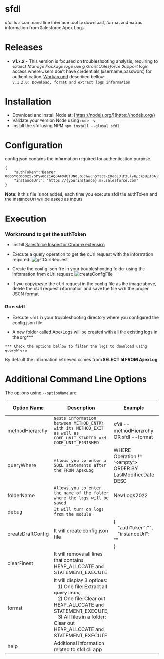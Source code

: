 # sfdl
sfdl is a command line interface tool to download, format and extract information from Salesforce Apex Logs

# Releases
- **v1.x.x** - This version is focused on troubleshooting analysis, requiring to extract <em>Manage Package logs using Grant Salesforce Support</em> login access where Users don't have credentials (username/password) for authentication. [Workaround](#workaround-to-get-theauthToken) described bellow.<br/>
```v.1.2.0: Download, format and extract logs information``` 
 
# Installation

- Download and Install Node at: [https://nodejs.org/](https://nodejs.org/) 
- Validate your version Node using `node -v`
- Install the sfdl using NPM
	`npm install --global sfdl`

# Configuration

config.json contains the information required for authentication purpose.
```
{
	"authToken":"Bearer 00D5Y000002SvGP\u0021AQoAQOdUfUNO.GcJhucnSTtEtkE0d0jJlF3LlyUpJk3UzJ8AjfxDK_I_17.0q5ZnBoIeZDhV1uODluA5RLRNbCMEqWrb.vWS"
	"instanceUrl": "https://{yourinstance}.my.salesforce.com"
}
```
**Note:** If this file is not added, each time you execute sfdl the authToken and the instanceUrl will be asked as inputs


# Execution

  

### Workaround to get the authToken

  

- Install [Salesforce Inspector Chrome extension](https://chrome.google.com/webstore/detail/salesforce-inspector/aodjmnfhjibkcdimpodiifdjnnncaafh)

- Execute a query operation to get the cUrl request with the information required: ![getCurlRequest](https://mindful-unicorn-vro2dw-dev-ed--c.documentforce.com/sfc/dist/version/renditionDownload?rendition=ORIGINAL_Png&versionId=0685w00000OgnHN&operationContext=DELIVERY&contentId=05T5w00001MhpVv&page=0&d=/a/5w000000oHaB/uxDSW7RcSEK4D5W6mFJUs8ZbVRs8n791TFyOZ6B4iKw&oid=00D5w000004ChOL&dpt=null&viewId=)

  

- Create the config.json file in your troubleshooting folder using the information from cUrl request: ![createConfigFile](https://mindful-unicorn-vro2dw-dev-ed--c.documentforce.com/sfc/dist/version/renditionDownload?rendition=ORIGINAL_Png&versionId=0685w00000OgnHI&operationContext=DELIVERY&contentId=05T5w00001MhpVq&page=0&d=/a/5w000000oHaa/f197EyKd2DJb_zvvXLcKedackgpnEsjdY3VR5GetCFU&oid=00D5w000004ChOL&dpt=null&viewId=)

- If you copy/paste the cUrl request in the config file as the image above, delete the cUrl request information and save the file with the proper JSON format

### Run sfdl

- Execute `sfdl` in your troubleshooting directory where you configured the config.json file

- A new folder called ApexLogs will be created with all the existing logs in the org***

  

`*** Check the options bellow to filter the logs to download using queryWhere`

  

By default the information retrieved comes from **SELECT Id FROM ApexLog**

# Additional Command Line Options
The options using `--optionName` are:

| Option Name     |Description                   |Example                |Default value |
|----------------|-------------------------------|-----------------------|---------|
|methodHierarchy|`Nests information between METHOD_ENTRY with its METHOD_EXIT as well as CODE_UNIT_STARTED and CODE_UNIT_FINISHED`| sfdl --methodHierarchy OR sfdl --format |
| queryWhere   |`Allows you to enter a SOQL statements after the FROM ApexLog` |WHERE Operation != '<empty'> ORDER BY LastModifiedDate DESC|
|folderName          |`Allows you to enter the name of the folder where the logs will be saved` |NewLogs2022            | ApexLog
| debug | `It will turn on logs from the module` | 
|createDraftConfig|It will create config.json file|{<br/>&nbsp;&nbsp;&nbsp;"authToken":"",<br/>&nbsp;&nbsp;&nbsp;"instanceUrl": ""<br/>}|
|clearFinest|It will remove all lines that contains HEAP_ALLOCATE and STATEMENT_EXECUTE||
|format|It will display 3 options: <br/>&nbsp;&nbsp;&nbsp;1) One file: Extract all query lines, <br/>&nbsp;&nbsp;&nbsp;2) One file: Clear out HEAP_ALLOCATE and STATEMENT_EXECUTE, <br/>&nbsp;&nbsp;&nbsp;3) All files in a folder: Clear out HEAP_ALLOCATE and STATEMENT_EXECUTE ||
|help|Additional information related to sfdl cli app||